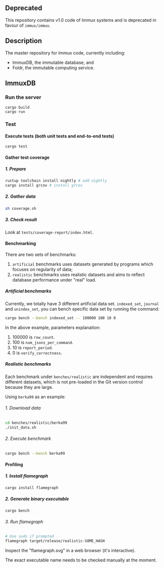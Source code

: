 ## Deprecated

This repository contains v1.0 code of Immux systems and is deprecated in favour of `immux/immux`.

## Description

The master repository for Immux code, currently including:
- ImmuxDB, the immutable database, and
- Foldr, the immutable computing service.

## ImmuxDB

### Run the server

```
cargo build
cargo run
```

### Test

#### Execute tests (both unit tests and end-to-end tests)
```
cargo test
```

#### Gather test coverage

##### 1. Prepare

```bash
rustup toolchain install nightly # add nightly
cargo install grcov # install grcov
```

##### 2. Gather data

```bash
sh coverage.sh
```

##### 3. Check result

Look at `tests/coverage-report/index.html`.

#### Benchmarking

There are two sets of benchmarks:
1. `artificial` benchmarks uses datasets generated by programs which focuses on regularity of data;
2. `realistic` benchmarks uses realistic datasets and aims to reflect database performance under "real" load.

##### Artificial benchmarks

Currently, we totally have 3 different artificial data set. `indexed_set`, `journal` and `unindex_set`,
 you can bench specific data set by running the command: 

```bash
cargo bench --bench indexed_set -- 100000 100 10 0
```

In the above example, parameters explanation:
 
1. 100000 is `row_count`.
2. 100 is `num_jsons_per_command`.
3. 10 is `report_period`.
4. 0 is `verify_correctness`.

##### Realistic benchmarks

Each benchmark under `benches/realistic` are independent and requires different datasets, which is not pre-loaded in the Git version control because they are large.

Using `berka99` as an example:

###### 1. Download data

```bash
cd benches/realistic/berka99
./init_data.sh
```

###### 2. Execute benchmark

```bash
cargo bench --bench berka99
```

#### Profiling

##### 1. Install flamegraph

```
cargo install flamegraph
```

##### 2. Generate binary executable

```
cargo bench
```

###### 3. Run flamegraph

```bash
# Use sudo if prompted
flamegraph target/release/realistic-SOME_HASH
```

Inspect the "flamegraph.svg" in a web browser (it's interactive).

The exact executable name needs to be checked manually at the moment.
